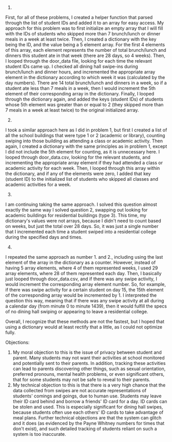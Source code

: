1.

First, for all of these problems, I created a helper function that parsed through the list of student IDs and added it to an array for easy access.
My approach for this problem was to first initialize an empty array that I will fill with the IDs of students who skipped more than 7 brunch/lunch or dinner meals in a week at least twice. Then, I created a dictionary with the key being the ID, and the value being a 5 element array. For the first 4 elements of this array, each element represents the number of total brunch/lunch and dinners this student ate in that week (there are 28 days, so 4 weeks). Then, I looped through the door_data file, looking for each time the relevant student IDs came up. I checked all dining hall swipe-ins during brunch/lunch and dinner hours, and incremented the appropriate array element in the dictionary according to which week it was (calculated by the day numbers). There are 14 total brunch/lunch and dinners in a week, so if a student ate less than 7 meals in a week, then I would increment the 5th element of their corresponding array in the dictionary. Finally, I looped through the dictionary again, and added the keys (student IDs) of students whose 5th element was greater than or equal to 2 (they skipped more than 7 meals in a week at least twice) to the original initialized array.

2.

I took a similar approach here as I did in problem 1, but first I created a list of all the school buildings that were type 1 or 2 (academic or library), counting swiping into those building as attending a class or academic activity. Then again, I created a dictionary with the same principles as in problem 1, except I did not include the 5th element for counting, as it is unnecessary here. I looped through door_data.csv, looking for the relevant students, and incrementing the appropriate array element if they had attended a class or academic activity for each week. Then, I looped through this array within the dictionary, and if any of the elements were zero, I added that key (student ID) to the initialized list of students who skipped all classes and academic activities for a week.

3.

I am continuing taking the same approach. I solved this question almost exactly the same way I solved question 2, swapping out looking for academic buildings for residential buildings (type 3). This time, my dictionary's values were not arrays, because I didn't need to count based on weeks, but just the total over 28 days. So, it was just a single number that I incremented each time a student swiped into a residential college during the specified days and times. 

4.

I repeated the same approach as number 1. and 2., including using the last element of the array in the dictionary as a counter. However, instead of having 5 array elements, where 4 of them represented weeks, I used 29 array elements, where 28 of them represented each day. Then, I basically just looped through door_data.csv, and if there was any swipe activity, I would increment the corresponding array element number. So, for example, if there was swipe activity for a certain student on day 15, the 15th element of the corresponding array would be incremented by 1. I interpreted the question this way, meaning that if there was any swipe activity at all during a calendar day (from minute 0 to minute 1439), then it would fulfill the specs of no dining hall swiping or appearing to leave a residential college. 

Overall, I recognize that these methods are not the fastest, but I hoped that using a dictionary would at least rectify that a little, as I could not optimize fully.

Objections:
1) My moral objection to this is the issue of privacy between student and parent. Many students may not want their activities at school monitored and potentially sent to their parents. In addition, tracking these activities can lead to parents discovering other things, such as sexual orientation, preferred pronouns, mental health problems, or even significant others, that for some students may not be safe to reveal to their parents. 
2) My technical objection to this is that there is a very high chance that the data collected from swipes are not accurate representations of students' comings and goings, due to human use. Students may leave their ID card behind and borrow a friends' ID card for a day. ID cards can be stolen and used. This is especially significant for dining hall swipes, because students often use each others' ID cards to take advantage of meal plans. Further technical objections are that the system can glitch and it does (as evidenced by the Payne Whitney numbers for times that don't exist), and such detailed tracking of students reliant on such a system is too inaccurate.
